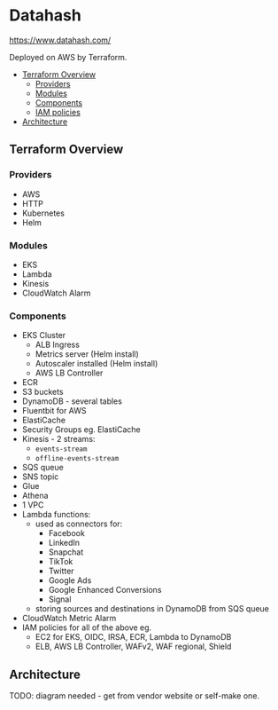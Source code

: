 # Datahash

<https://www.datahash.com/>

Deployed on AWS by Terraform.

<!-- INDEX_START -->

- [Terraform Overview](#terraform-overview)
  - [Providers](#providers)
  - [Modules](#modules)
  - [Components](#components)
  - [IAM policies](#iam-policies)
- [Architecture](#architecture)

<!-- INDEX_END -->

## Terraform Overview

### Providers

- AWS
- HTTP
- Kubernetes
- Helm

### Modules

- EKS
- Lambda
- Kinesis
- CloudWatch Alarm

### Components

- EKS Cluster
  - ALB Ingress
  - Metrics server (Helm install)
  - Autoscaler installed (Helm install)
  - AWS LB Controller
- ECR
- S3 buckets
- DynamoDB - several tables
- Fluentbit for AWS
- ElastiCache
- Security Groups eg. ElastiCache
- Kinesis - 2 streams:
  - `events-stream`
  - `offline-events-stream`
- SQS queue
- SNS topic
- Glue
- Athena
- 1 VPC
- Lambda functions:
  - used as connectors for:
    - Facebook
    - LinkedIn
    - Snapchat
    - TikTok
    - Twitter
    - Google Ads
    - Google Enhanced Conversions
    - Signal
  - storing sources and destinations in DynamoDB from SQS queue
- CloudWatch Metric Alarm
- IAM policies for all of the above eg.
  - EC2 for EKS, OIDC, IRSA, ECR, Lambda to DynamoDB
  - ELB, AWS LB Controller, WAFv2, WAF regional, Shield

## Architecture

TODO: diagram needed - get from vendor website or self-make one.
